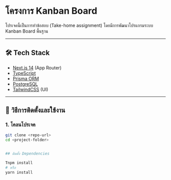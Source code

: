 # โครงการ Kanban Board

โปรเจคนี้เป็นการทำข้อสอบ (Take-home assignment) โดยมีการพัฒนาโปรแกรมระบบ Kanban Board พื้นฐาน

---

## 🛠 Tech Stack
- [Next.js 14](https://nextjs.org/) (App Router)
- [TypeScript](https://www.typescriptlang.org/)
- [Prisma ORM](https://www.prisma.io/)
- [PostgreSQL](https://www.postgresql.org/)
- [TailwindCSS](https://tailwindcss.com/) (UI)

---

## 🚀 วิธีการติดตั้งและใช้งาน

### 1. โคลนโปรเจค
```bash
git clone <repo-url>
cd <project-folder>


## ติดตั้ง Dependencies

Tnpm install
# หรือ
yarn install
